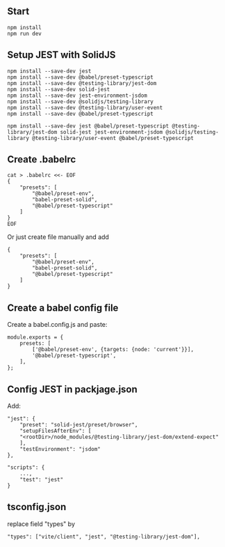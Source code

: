 ## Start
    npm install 
    npm run dev

## Setup JEST with SolidJS

    npm install --save-dev jest 
    npm install --save-dev @babel/preset-typescript
    npm install --save-dev @testing-library/jest-dom
    npm install --save-dev solid-jest
    npm install --save-dev jest-environment-jsdom
    npm install --save-dev @solidjs/testing-library
    npm install --save-dev @testing-library/user-event
    npm install --save-dev @babel/preset-typescript

    npm install --save-dev jest @babel/preset-typescript @testing-library/jest-dom solid-jest jest-environment-jsdom @solidjs/testing-library @testing-library/user-event @babel/preset-typescript
## Create .babelrc
    cat > .babelrc <<- EOF
    {
        "presets": [
            "@babel/preset-env",
            "babel-preset-solid",
            "@babel/preset-typescript"
        ]
    }
    EOF

Or just create file manually and add

    {
        "presets": [
            "@babel/preset-env",
            "babel-preset-solid",
            "@babel/preset-typescript"
        ]
    }
    

## Create a babel config file
Create a babel.config.js and paste:

    module.exports = {
        presets: [
            ['@babel/preset-env', {targets: {node: 'current'}}],
            '@babel/preset-typescript',
        ],
    };

## Config JEST in packjage.json
Add: 

    "jest": {
        "preset": "solid-jest/preset/browser",
        "setupFilesAfterEnv": [
        "<rootDir>/node_modules/@testing-library/jest-dom/extend-expect"
        ],
        "testEnvironment": "jsdom"
    },

    "scripts": {
        ...,
        "test": "jest"
    }

## tsconfig.json 
replace field "types" by

    "types": ["vite/client", "jest", "@testing-library/jest-dom"],